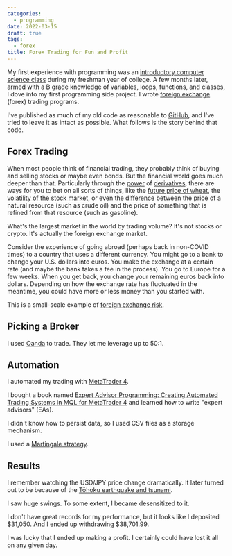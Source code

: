 ```yaml
---
categories:
  - programming
date: 2022-03-15
draft: true
tags:
  - forex
title: Forex Trading for Fun and Profit
---
```


My first experience with programming was an [introductory computer science
class](https://www.cs.princeton.edu/courses/archive/spring10/cos126/info.html)
during my freshman year of college. A few months later, armed with a B grade
knowledge of variables, loops, functions, and classes, I dove into my first
programming side project. I wrote [foreign
exchange](https://en.wikipedia.org/wiki/Foreign_exchange_market) (forex) trading
programs.

I've published as much of my old code as reasonable to
[GitHub](https://github.com/dguo/forex-trading), and I've tried to leave it as
intact as possible. What follows is the story behind that code.

## Forex Trading

When most people think of financial trading, they probably think of buying and
selling stocks or maybe even bonds. But the financial world goes much deeper
than that. Particularly through the
[power](https://www.investopedia.com/terms/d/derivativestimebomb.asp) of
[derivatives](https://www.investopedia.com/terms/d/derivative.asp), there are
ways for you to bet on all sorts of things, like the [future price of
wheat](https://www.vice.com/en/article/k7wyew/wheat-futures-are-the-hottest-stock-on-wall-street),
the [volatility of the stock
market](https://www.investopedia.com/stock-analysis/2012/4-ways-to-trade-the-vix-vxx-vxz-tvix-xxv0504.aspx),
or even the [difference](https://www.investopedia.com/terms/s/spreadoption.asp)
between the price of a natural resource (such as crude oil) and the price of
something that is refined from that resource (such as gasoline).

What's the largest market in the world by trading volume? It's not stocks or
crypto. It's actually the foreign exchange market.

Consider the experience of going abroad (perhaps back in non-COVID times) to a
country that uses a different currency. You might go to a bank to change your
U.S. dollars into euros. You make the exchange at a certain rate (and maybe the
bank takes a fee in the process). You go to Europe for a few weeks. When you
get back, you change your remaining euros back into dollars. Depending on how
the exchange rate has fluctuated in the meantime, you could have more or less
money than you started with.

This is a small-scale example of [foreign exchange
risk](https://en.wikipedia.org/wiki/Foreign_exchange_risk).

## Picking a Broker

I used [Oanda](https://www.oanda.com) to trade. They let me leverage up to 50:1.

## Automation

I automated my trading with [MetaTrader
4](https://en.wikipedia.org/wiki/MetaTrader_4).

I bought a book named [Expert Advisor Programming: Creating Automated Trading
Systems in MQL for MetaTrader
4](https://www.amazon.com/Expert-Advisor-Programming-Automated-MetaTrader/dp/0982645902?crid=3QDACH7CXL46R&keywords=Expert+Advisor+Programming%3A+Creating+Automated+Trading+Systems+in+MQL+for+MetaTrader+4&qid=1644888838&sprefix=expert+advisor+programming+creating+automated+trading+systems+in+mql+for+metatrader+4%2Caps%2C97&sr=8-1&linkCode=ll1&tag=thdalo00-20&linkId=2c0c6edb764af5bde0421e042ee819e1&language=en_US&ref_=as_li_ss_tl)
and learned how to write "expert advisors" (EAs).

I didn't know how to persist data, so I used CSV files as a storage mechanism.

I used a [Martingale
strategy](https://en.wikipedia.org/wiki/Martingale_(betting_system)).

## Results

I remember watching the USD/JPY price change dramatically. It later turned out
to be because of the [Tōhoku earthquake and
tsunami](https://en.wikipedia.org/wiki/2011_T%C5%8Dhoku_earthquake_and_tsunami).

I saw huge swings. To some extent, I became desensitized to it.

I don't have great records for my performance, but it looks like I deposited
$31,050. And I ended up withdrawing $38,701.99.

I was lucky that I ended up making a profit. I certainly could have lost it all
on any given day.

